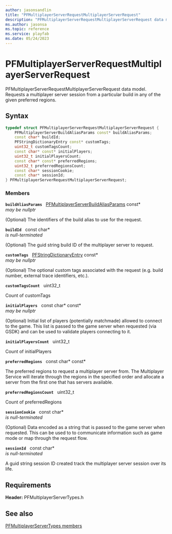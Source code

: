 ```yaml
---
author: jasonsandlin
title: "PFMultiplayerServerRequestMultiplayerServerRequest"
description: "PFMultiplayerServerRequestMultiplayerServerRequest data model. Requests a multiplayer server session from a particular build in any of the given preferred regions."
ms.author: jasonsa
ms.topic: reference
ms.service: playfab
ms.date: 05/24/2023
---
```


# PFMultiplayerServerRequestMultiplayerServerRequest  

PFMultiplayerServerRequestMultiplayerServerRequest data model. Requests a multiplayer server session from a particular build in any of the given preferred regions.  

## Syntax  
  
```cpp
typedef struct PFMultiplayerServerRequestMultiplayerServerRequest {  
    PFMultiplayerServerBuildAliasParams const* buildAliasParams;  
    const char* buildId;  
    PFStringDictionaryEntry const* customTags;  
    uint32_t customTagsCount;  
    const char* const* initialPlayers;  
    uint32_t initialPlayersCount;  
    const char* const* preferredRegions;  
    uint32_t preferredRegionsCount;  
    const char* sessionCookie;  
    const char* sessionId;  
} PFMultiplayerServerRequestMultiplayerServerRequest;  
```
  
### Members  
  
**`buildAliasParams`** &nbsp; [PFMultiplayerServerBuildAliasParams](pfmultiplayerserverbuildaliasparams.md) const*  
*may be nullptr*  
  
(Optional) The identifiers of the build alias to use for the request.
  
**`buildId`** &nbsp; const char*  
*is null-terminated*  
  
(Optional) The guid string build ID of the multiplayer server to request.
  
**`customTags`** &nbsp; [PFStringDictionaryEntry](../../pftypes/structs/pfstringdictionaryentry.md) const*  
*may be nullptr*  
  
(Optional) The optional custom tags associated with the request (e.g. build number, external trace identifiers, etc.).
  
**`customTagsCount`** &nbsp; uint32_t  
  
Count of customTags
  
**`initialPlayers`** &nbsp; const char* const*  
*may be nullptr*  
  
(Optional) Initial list of players (potentially matchmade) allowed to connect to the game. This list is passed to the game server when requested (via GSDK) and can be used to validate players connecting to it.
  
**`initialPlayersCount`** &nbsp; uint32_t  
  
Count of initialPlayers
  
**`preferredRegions`** &nbsp; const char* const*  
  
The preferred regions to request a multiplayer server from. The Multiplayer Service will iterate through the regions in the specified order and allocate a server from the first one that has servers available.
  
**`preferredRegionsCount`** &nbsp; uint32_t  
  
Count of preferredRegions
  
**`sessionCookie`** &nbsp; const char*  
*is null-terminated*  
  
(Optional) Data encoded as a string that is passed to the game server when requested. This can be used to to communicate information such as game mode or map through the request flow.
  
**`sessionId`** &nbsp; const char*  
*is null-terminated*  
  
A guid string session ID created track the multiplayer server session over its life.
  
  
## Requirements  
  
**Header:** PFMultiplayerServerTypes.h
  
## See also  
[PFMultiplayerServerTypes members](../pfmultiplayerservertypes_members.md)  

  
  
